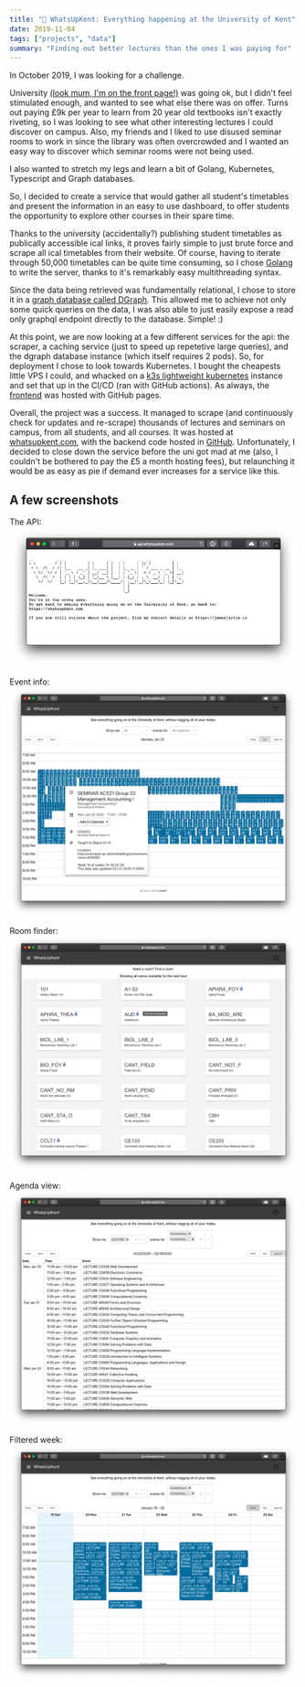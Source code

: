 ```yaml
---
title: "📆 WhatsUpKent: Everything happening at the University of Kent"
date: 2019-11-04
tags: ["projects", "data"]
summary: "Finding out better lectures than the ones I was paying for"
---
```


In October 2019, I was looking for a challenge.

University [(look mum, I'm on the front page!)](https://web.archive.org/web/20200322103909/https://www.kent.ac.uk/) was going ok, but I didn't feel stimulated enough, and wanted to see what else there was on offer.
Turns out paying £9k per year to learn from 20 year old textbooks isn't exactly riveting, so I was looking to see what other interesting lectures I could discover on campus.
Also, my friends and I liked to use disused seminar rooms to work in since the library was often overcrowded and I wanted an easy way to discover which seminar rooms were not being used.

I also wanted to stretch my legs and learn a bit of Golang, Kubernetes, Typescript and Graph databases.

So, I decided to create a service that would gather all student's timetables and present the information in an easy to use dashboard, to offer students the opportunity to explore other courses in their spare time.

Thanks to the university (accidentally?) publishing student timetables as publically accessible ical links, it proves fairly simple to just brute force and scrape all ical timetables from their website.
Of course, having to iterate through 50,000 timetables can be quite time consuming, so I chose [Golang](https://golang.org/) to write the server, thanks to it's remarkably easy multithreading syntax.

Since the data being retrieved was fundamentally relational, I chose to store it in a [graph database called DGraph](https://dgraph.io/).
This allowed me to achieve not only some quick queries on the data, I was also able to just easily expose a read only graphql endpoint directly to the database. Simple! :)

At this point, we are now looking at a few different services for the api: the scraper, a caching service (just to speed up repetetive large queries), and the dgraph database instance (which itself requires 2 pods).
So, for deployment I chose to look towards Kubernetes.
I bought the cheapests little VPS I could, and whacked on a [k3s lightweight kubernetes](https://k3s.io/) instance and set that up in the CI/CD (ran with GitHub actions).
As always, the [frontend](https://github.com/jamesjarvis/WhatsUpKent-UI) was hosted with GitHub pages.

Overall, the project was a success.
It managed to scrape (and continuously check for updates and re-scrape) thousands of lectures and seminars on campus, from all students, and all courses.
It was hosted at [whatsupkent.com](https://whatsupkent.com), with the backend code hosted in [GitHub](https://github.com/jamesjarvis/WhatsUpKent).
Unfortunately, I decided to close down the service before the uni got mad at me (also, I couldn't be bothered to pay the £5 a month hosting fees), but relaunching it would be as easy as pie if demand ever increases for a service like this.

## A few screenshots

The API:
![API splashscreen](./api_splashscreen.png)

Event info:
![Event info](./day_unfiltered.png)

Room finder:
![Room finder](./room_finder.png)

Agenda view:
![Agenda](./agenda_filtered.png)

Filtered week:
![Filtered week](./week_filtered.png)